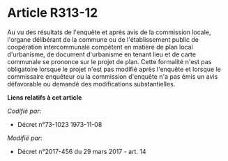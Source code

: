 # Article R313-12

Au vu des résultats de l'enquête et après avis de la commission locale, l'organe délibérant de la commune ou de
l'établissement public de coopération intercommunale compétent en matière de plan local d'urbanisme, de document d'urbanisme
en tenant lieu et de carte communale se prononce sur le projet de plan. Cette formalité n'est pas obligatoire lorsque le
projet n'est pas modifié après l'enquête et lorsque le commissaire enquêteur ou la commission d'enquête n'a pas émis un avis
défavorable ou demandé des modifications substantielles.

**Liens relatifs à cet article**

_Codifié par_:

  - Décret n°73-1023 1973-11-08

_Modifié par_:

  - Décret n°2017-456 du 29 mars 2017 - art. 14
